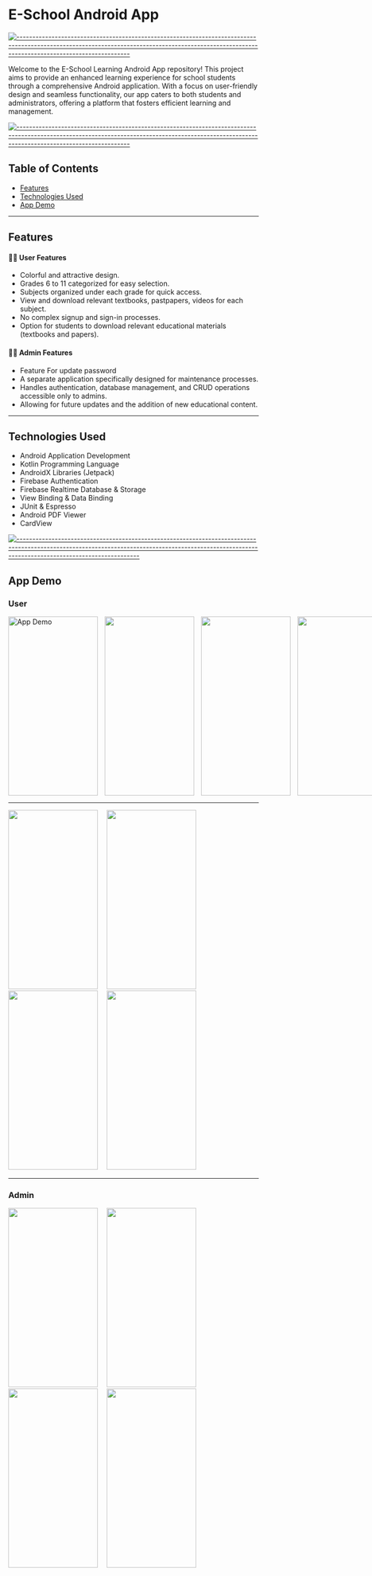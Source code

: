 # E-School Android App

[![-----------------------------------------------------------------------------------------------------------------------------------------------------------------------------------------------](
https://raw.githubusercontent.com/andreasbm/readme/master/assets/lines/aqua.png)](https://github.com/BaseMax?tab=repositories)

Welcome to the E-School Learning Android App repository! This project aims to provide an enhanced learning experience for school students through a comprehensive Android application. With a focus on user-friendly design and seamless functionality, our app caters to both students and administrators, offering a platform that fosters efficient learning and management.

[![-----------------------------------------------------------------------------------------------------------------------------------------------------------------------------------------------](
https://raw.githubusercontent.com/andreasbm/readme/master/assets/lines/aqua.png)](https://github.com/BaseMax?tab=repositories)

## Table of Contents

- [Features](#features)
- [Technologies Used](#technologies-used)
- [App Demo](#app-demo)

---

## Features

#### 🙋‍♀️ User Features
- Colorful and attractive design.
- Grades 6 to 11 categorized for easy selection.
- Subjects organized under each grade for quick access.
- View and download relevant textbooks, pastpapers, videos for each subject.
- No complex signup and sign-in processes.
-  Option for students to download relevant educational materials (textbooks and papers).

#### 🧑‍💼 Admin Features

- Feature For update password 
- A separate application specifically designed for maintenance processes.
- Handles authentication, database management, and CRUD operations accessible only to admins.
- Allowing for future updates and the addition of new educational content.
  
---

## Technologies Used

- Android Application Development
- Kotlin Programming Language
- AndroidX Libraries (Jetpack)
- Firebase Authentication
- Firebase Realtime Database & Storage
- View Binding & Data Binding
- JUnit & Espresso
- Android PDF Viewer
- CardView

[![--------------------------------------------------------------------------------------------------------------------------------------------------------------------------------------------------](
https://raw.githubusercontent.com/andreasbm/readme/master/assets/lines/aqua.png)](https://github.com/BaseMax?tab=repositories)

## App Demo 

### User

<div style="display: flex; justify-content: space-between;">
    <img src="https://github.com/Vindyani1999/E-School/assets/145743416/05e1ea31-39e6-4b63-baa1-7e60bd7bffcf" alt="App Demo" width="180" height="360">&emsp;
    <img src="https://github.com/Vindyani1999/E-School/assets/145743416/bcaa7bb2-858e-4de8-8ecc-1e428f57fa7a" alt="" width="180" height="360">&emsp;
    <img src="https://github.com/Vindyani1999/E-School/assets/145743416/bb339029-5d76-4f9b-aade-a4204b76dc02" alt="" width="180" height="360">&emsp;
    <img src="https://github.com/Vindyani1999/E-School/assets/145743416/88f56802-1754-473c-bf5b-d5ec20fabc67" alt="" width="180" height="360">&emsp;
</div>

---

<div>
    <img src="https://github.com/Vindyani1999/E-School/assets/145743416/f561af1a-1486-48ad-b238-adbf1cbd3771" alt="" width="180" height="360">&emsp;
    <img src="https://github.com/Vindyani1999/E-School/assets/145743416/f9a5ba19-cf71-467a-9e99-516b119ad1f4" alt="" width="180" height="360">&emsp;
    <img src="https://github.com/Vindyani1999/E-School/assets/145743416/524271ee-7168-49f4-a62b-e8f49ea4da03" alt="" width="180" height="360">&emsp;
    <img src="https://github.com/Vindyani1999/E-School/assets/145743416/3744d967-8e43-4662-b53d-43f23c2dfa29" alt="" width="180" height="360">&emsp;
</div>

---

### Admin

<div>
  <img src="https://github.com/Vindyani1999/E-School/assets/145743416/5cda7a0d-0768-4061-918c-b29ef18bd538" alt="" width="180" height="360">&emsp;
  <img src="https://github.com/Vindyani1999/E-School/assets/145743416/1e1f9ba1-7e73-4abd-a549-5ec9182653db" alt="" width="180" height="360">&emsp;
  <img src="https://github.com/Vindyani1999/E-School/assets/145743416/8c07f2ac-005a-4c9a-aef1-b6aef622225f" alt="" width="180" height="360">&emsp;
   <img src="https://github.com/Vindyani1999/E-School/assets/145743416/636c830e-b15b-4fd1-bf7f-73daf2aa96ec" alt="" width="180" height="360">&emsp;
</div>
</div>







